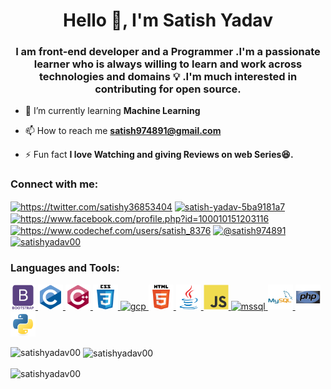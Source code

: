 <h1 align="center">Hello 👋, I'm Satish Yadav</h1>
<h3 align="center">I am front-end developer and a Programmer .I'm a passionate learner who is always willing to learn and work across technologies and domains 💡 .I'm much interested in contributing for open source.</h3>

- 🌱 I’m currently learning **Machine Learning**

- 📫 How to reach me **satish974891@gmail.com**

- ⚡ Fun fact **I love Watching and giving Reviews on web Series😆.**

<h3 align="left">Connect with me:</h3>
<p align="left">
<a href="https://twitter.com/https://twitter.com/satishy36853404" target="blank"><img align="center" src="https://raw.githubusercontent.com/rahuldkjain/github-profile-readme-generator/master/src/images/icons/Social/twitter.svg" alt="https://twitter.com/satishy36853404" height="30" width="40" /></a>
<a href="https://linkedin.com/in/satish-yadav-5ba9181a7" target="blank"><img align="center" src="https://raw.githubusercontent.com/rahuldkjain/github-profile-readme-generator/master/src/images/icons/Social/linked-in-alt.svg" alt="satish-yadav-5ba9181a7" height="30" width="40" /></a>
<a href="https://fb.com/https://www.facebook.com/profile.php?id=100010151203116" target="blank"><img align="center" src="https://raw.githubusercontent.com/rahuldkjain/github-profile-readme-generator/master/src/images/icons/Social/facebook.svg" alt="https://www.facebook.com/profile.php?id=100010151203116" height="30" width="40" /></a>
<a href="https://www.codechef.com/users/https://www.codechef.com/users/satish_8376" target="blank"><img align="center" src="https://cdn.jsdelivr.net/npm/simple-icons@3.1.0/icons/codechef.svg" alt="https://www.codechef.com/users/satish_8376" height="30" width="40" /></a>
<a href="https://www.hackerrank.com/@satish974891" target="blank"><img align="center" src="https://raw.githubusercontent.com/rahuldkjain/github-profile-readme-generator/master/src/images/icons/Social/hackerrank.svg" alt="@satish974891" height="30" width="40" /></a>
<a href="https://www.leetcode.com/satishyadav00" target="blank"><img align="center" src="https://raw.githubusercontent.com/rahuldkjain/github-profile-readme-generator/master/src/images/icons/Social/leet-code.svg" alt="satishyadav00" height="30" width="40" /></a>
</p>

<h3 align="left">Languages and Tools:</h3>
<p align="left"> <a href="https://getbootstrap.com" target="_blank"> <img src="https://raw.githubusercontent.com/devicons/devicon/master/icons/bootstrap/bootstrap-plain-wordmark.svg" alt="bootstrap" width="40" height="40"/> </a> <a href="https://www.cprogramming.com/" target="_blank"> <img src="https://raw.githubusercontent.com/devicons/devicon/master/icons/c/c-original.svg" alt="c" width="40" height="40"/> </a> <a href="https://www.w3schools.com/cpp/" target="_blank"> <img src="https://raw.githubusercontent.com/devicons/devicon/master/icons/cplusplus/cplusplus-original.svg" alt="cplusplus" width="40" height="40"/> </a> <a href="https://www.w3schools.com/css/" target="_blank"> <img src="https://raw.githubusercontent.com/devicons/devicon/master/icons/css3/css3-original-wordmark.svg" alt="css3" width="40" height="40"/> </a> <a href="https://cloud.google.com" target="_blank"> <img src="https://www.vectorlogo.zone/logos/google_cloud/google_cloud-icon.svg" alt="gcp" width="40" height="40"/> </a> <a href="https://www.w3.org/html/" target="_blank"> <img src="https://raw.githubusercontent.com/devicons/devicon/master/icons/html5/html5-original-wordmark.svg" alt="html5" width="40" height="40"/> </a> <a href="https://www.java.com" target="_blank"> <img src="https://raw.githubusercontent.com/devicons/devicon/master/icons/java/java-original.svg" alt="java" width="40" height="40"/> </a> <a href="https://developer.mozilla.org/en-US/docs/Web/JavaScript" target="_blank"> <img src="https://raw.githubusercontent.com/devicons/devicon/master/icons/javascript/javascript-original.svg" alt="javascript" width="40" height="40"/> </a> <a href="https://www.microsoft.com/en-us/sql-server" target="_blank"> <img src="https://www.svgrepo.com/show/303229/microsoft-sql-server-logo.svg" alt="mssql" width="40" height="40"/> </a> <a href="https://www.mysql.com/" target="_blank"> <img src="https://raw.githubusercontent.com/devicons/devicon/master/icons/mysql/mysql-original-wordmark.svg" alt="mysql" width="40" height="40"/> </a> <a href="https://www.php.net" target="_blank"> <img src="https://raw.githubusercontent.com/devicons/devicon/master/icons/php/php-original.svg" alt="php" width="40" height="40"/> </a> <a href="https://www.python.org" target="_blank"> <img src="https://raw.githubusercontent.com/devicons/devicon/master/icons/python/python-original.svg" alt="python" width="40" height="40"/> </a> </p>

<p><img align="left" src="https://github-readme-stats.vercel.app/api/top-langs?username=satishyadav00&show_icons=true&locale=en&layout=compact" alt="satishyadav00" /></p>

<p>&nbsp;<img align="center" src="https://github-readme-stats.vercel.app/api?username=satishyadav00&show_icons=true&locale=en" alt="satishyadav00" /></p>

<p><img align="center" src="https://github-readme-streak-stats.herokuapp.com/?user=satishyadav00&" alt="satishyadav00" /></p>
